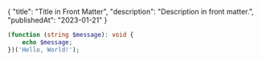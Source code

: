 {
    "title": "Title in Front Matter",
    "description": "Description in front matter.",
    "publishedAt": "2023-01-21"
}

```php
(function (string $message): void {
    echo $message;
})('Hello, World!');
```
